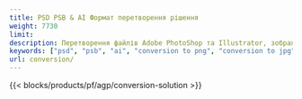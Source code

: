 ```yaml
---
title: PSD PSB & AI Формат перетворення рішення
weight: 7730
limit: 
description: Перетворення файлів Adobe PhotoShop та Illustrator, зображень та інших форматів
keywords: ["psd", "psb", "ai", "conversion to png", "conversion to jpg", "conversion to pdf", "convert to gif", "convert to bmp", "convert to tiff"]
url: conversion/
---
```


{{< blocks/products/pf/agp/conversion-solution >}} 
